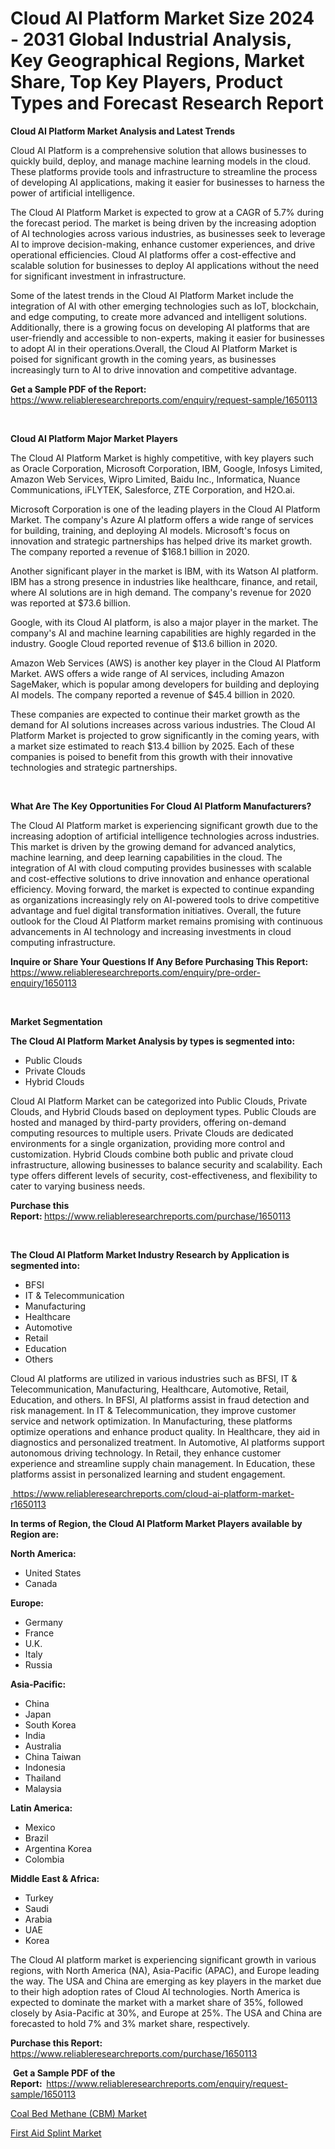 <p><h1>Cloud AI Platform Market Size 2024 - 2031 Global Industrial Analysis, Key Geographical Regions, Market Share, Top Key Players, Product Types and Forecast Research Report</h1></p><p><strong>Cloud AI Platform Market Analysis and Latest Trends</strong></p>
<p><p>Cloud AI Platform is a comprehensive solution that allows businesses to quickly build, deploy, and manage machine learning models in the cloud. These platforms provide tools and infrastructure to streamline the process of developing AI applications, making it easier for businesses to harness the power of artificial intelligence.</p><p>The Cloud AI Platform Market is expected to grow at a CAGR of 5.7% during the forecast period. The market is being driven by the increasing adoption of AI technologies across various industries, as businesses seek to leverage AI to improve decision-making, enhance customer experiences, and drive operational efficiencies. Cloud AI platforms offer a cost-effective and scalable solution for businesses to deploy AI applications without the need for significant investment in infrastructure.</p><p>Some of the latest trends in the Cloud AI Platform Market include the integration of AI with other emerging technologies such as IoT, blockchain, and edge computing, to create more advanced and intelligent solutions. Additionally, there is a growing focus on developing AI platforms that are user-friendly and accessible to non-experts, making it easier for businesses to adopt AI in their operations.Overall, the Cloud AI Platform Market is poised for significant growth in the coming years, as businesses increasingly turn to AI to drive innovation and competitive advantage.</p></p>
<p><strong>Get a Sample PDF of the Report:&nbsp;</strong> <a href="https://www.reliableresearchreports.com/enquiry/request-sample/1650113">https://www.reliableresearchreports.com/enquiry/request-sample/1650113</a></p>
<p>&nbsp;</p>
<p><strong>Cloud AI Platform Major Market Players</strong></p>
<p><p>The Cloud AI Platform Market is highly competitive, with key players such as Oracle Corporation, Microsoft Corporation, IBM, Google, Infosys Limited, Amazon Web Services, Wipro Limited, Baidu Inc., Informatica, Nuance Communications, iFLYTEK, Salesforce, ZTE Corporation, and H2O.ai. </p><p>Microsoft Corporation is one of the leading players in the Cloud AI Platform Market. The company's Azure AI platform offers a wide range of services for building, training, and deploying AI models. Microsoft's focus on innovation and strategic partnerships has helped drive its market growth. The company reported a revenue of $168.1 billion in 2020.</p><p>Another significant player in the market is IBM, with its Watson AI platform. IBM has a strong presence in industries like healthcare, finance, and retail, where AI solutions are in high demand. The company's revenue for 2020 was reported at $73.6 billion.</p><p>Google, with its Cloud AI platform, is also a major player in the market. The company's AI and machine learning capabilities are highly regarded in the industry. Google Cloud reported revenue of $13.6 billion in 2020.</p><p>Amazon Web Services (AWS) is another key player in the Cloud AI Platform Market. AWS offers a wide range of AI services, including Amazon SageMaker, which is popular among developers for building and deploying AI models. The company reported a revenue of $45.4 billion in 2020.</p><p>These companies are expected to continue their market growth as the demand for AI solutions increases across various industries. The Cloud AI Platform Market is projected to grow significantly in the coming years, with a market size estimated to reach $13.4 billion by 2025. Each of these companies is poised to benefit from this growth with their innovative technologies and strategic partnerships.</p></p>
<p>&nbsp;</p>
<p><strong>What Are The Key Opportunities For Cloud AI Platform Manufacturers?</strong></p>
<p><p>The Cloud AI Platform market is experiencing significant growth due to the increasing adoption of artificial intelligence technologies across industries. This market is driven by the growing demand for advanced analytics, machine learning, and deep learning capabilities in the cloud. The integration of AI with cloud computing provides businesses with scalable and cost-effective solutions to drive innovation and enhance operational efficiency. Moving forward, the market is expected to continue expanding as organizations increasingly rely on AI-powered tools to drive competitive advantage and fuel digital transformation initiatives. Overall, the future outlook for the Cloud AI Platform market remains promising with continuous advancements in AI technology and increasing investments in cloud computing infrastructure.</p></p>
<p><strong>Inquire or Share Your Questions If Any Before Purchasing This Report:</strong> <a href="https://www.reliableresearchreports.com/enquiry/pre-order-enquiry/1650113">https://www.reliableresearchreports.com/enquiry/pre-order-enquiry/1650113</a></p>
<p>&nbsp;</p>
<p><strong>Market Segmentation</strong></p>
<p><strong>The Cloud AI Platform Market Analysis by types is segmented into:</strong></p>
<p><ul><li>Public Clouds</li><li>Private Clouds</li><li>Hybrid Clouds</li></ul></p>
<p><p>Cloud AI Platform Market can be categorized into Public Clouds, Private Clouds, and Hybrid Clouds based on deployment types. Public Clouds are hosted and managed by third-party providers, offering on-demand computing resources to multiple users. Private Clouds are dedicated environments for a single organization, providing more control and customization. Hybrid Clouds combine both public and private cloud infrastructure, allowing businesses to balance security and scalability. Each type offers different levels of security, cost-effectiveness, and flexibility to cater to varying business needs.</p></p>
<p><strong>Purchase this Report:&nbsp;</strong><a href="https://www.reliableresearchreports.com/purchase/1650113">https://www.reliableresearchreports.com/purchase/1650113</a></p>
<p>&nbsp;</p>
<p><strong>The Cloud AI Platform Market Industry Research by Application is segmented into:</strong></p>
<p><ul><li>BFSI</li><li>IT & Telecommunication</li><li>Manufacturing</li><li>Healthcare</li><li>Automotive</li><li>Retail</li><li>Education</li><li>Others</li></ul></p>
<p><p>Cloud AI platforms are utilized in various industries such as BFSI, IT & Telecommunication, Manufacturing, Healthcare, Automotive, Retail, Education, and others. In BFSI, AI platforms assist in fraud detection and risk management. In IT & Telecommunication, they improve customer service and network optimization. In Manufacturing, these platforms optimize operations and enhance product quality. In Healthcare, they aid in diagnostics and personalized treatment. In Automotive, AI platforms support autonomous driving technology. In Retail, they enhance customer experience and streamline supply chain management. In Education, these platforms assist in personalized learning and student engagement.</p></p>
<p><a href="https://www.reliableresearchreports.com/cloud-ai-platform-market-r1650113">&nbsp;https://www.reliableresearchreports.com/cloud-ai-platform-market-r1650113</a></p>
<p><strong>In terms of Region, the Cloud AI Platform Market Players available by Region are:</strong></p>
<p>
    <p> <strong> North America: </strong>
        <ul>
            <li>United States</li>
            <li>Canada</li>
        </ul>
        </p> 
    <p> <strong> Europe: </strong>
        <ul>
            <li>Germany</li>
            <li>France</li>
            <li>U.K.</li>
            <li>Italy</li>
            <li>Russia</li>
        </ul>
        </p> 
    <p> <strong> Asia-Pacific: </strong>
        <ul>
            <li>China</li>
            <li>Japan</li>
            <li>South Korea</li>
            <li>India</li>
            <li>Australia</li>
            <li>China Taiwan</li>
            <li>Indonesia</li>
            <li>Thailand</li>
            <li>Malaysia</li>
        </ul>
        </p> 
    <p> <strong> Latin America: </strong>
        <ul>
            <li>Mexico</li>
            <li>Brazil</li>
            <li>Argentina Korea</li>
            <li>Colombia</li>
        </ul>
        </p> 
    <p> <strong> Middle East & Africa: </strong>
        <ul>
            <li>Turkey</li>
            <li>Saudi</li>
            <li>Arabia</li>
            <li>UAE</li>
            <li>Korea</li>
        </ul>
    </p>
    </p>
<p><p>The Cloud AI platform market is experiencing significant growth in various regions, with North America (NA), Asia-Pacific (APAC), and Europe leading the way. The USA and China are emerging as key players in the market due to their high adoption rates of Cloud AI technologies. North America is expected to dominate the market with a market share of 35%, followed closely by Asia-Pacific at 30%, and Europe at 25%. The USA and China are forecasted to hold 7% and 3% market share, respectively.</p></p>
<p><strong>Purchase this Report: </strong><a href="https://www.reliableresearchreports.com/purchase/1650113">https://www.reliableresearchreports.com/purchase/1650113</a></p>
<p>&nbsp;<strong>Get a Sample PDF of the Report:&nbsp;&nbsp;</strong><a href="https://www.reliableresearchreports.com/enquiry/request-sample/1650113">https://www.reliableresearchreports.com/enquiry/request-sample/1650113</a></p>
<p><strong></strong></p>
<p><p><a href="https://issuu.com/reportprime-2/docs/coal-bed-methane-cbm-market-size-2030.pptx">Coal Bed Methane (CBM) Market</a></p><p><a href="https://view.publitas.com/reportprime-1/first-aid-splint-market-exploring-market-share-market-trends-and-future-growth/">First Aid Splint Market</a></p></p>